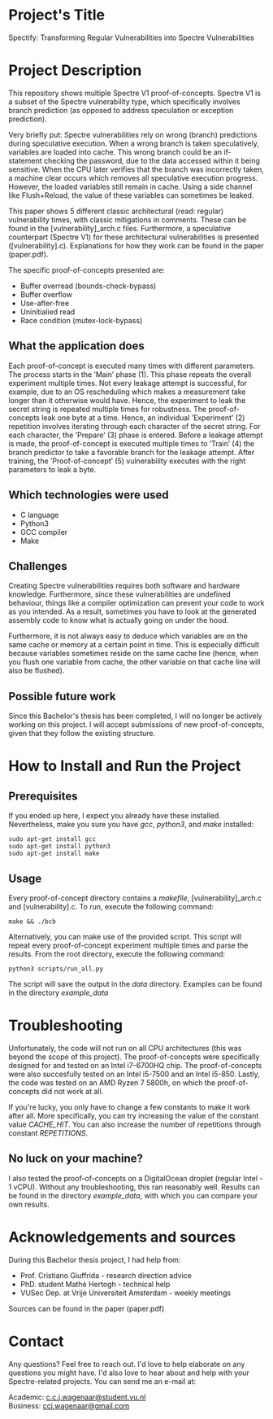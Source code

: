 # Project's Title
Spectify: Transforming Regular Vulnerabilities into Spectre Vulnerabilities

# Project Description
This repository shows multiple Spectre V1 proof-of-concepts. Spectre V1 is a subset of the Spectre vulnerability type, which specifically involves branch prediction (as opposed to address speculation or exception prediction). 

Very briefly put: Spectre vulnerabilities rely on wrong (branch) predictions during speculative execution. When a wrong branch is taken speculatively, variables are loaded into cache. This wrong branch could be an if-statement checking the password, due to the data accessed within it being sensitive. When the CPU later verifies that the branch was incorrectly taken, a machine clear occurs which removes all speculative execution progress. However, the loaded variables still remain in cache. Using a side channel like Flush+Reload, the value of these variables can sometimes be leaked. 

This paper shows 5 different classic architectural (read: regular) vulnerability times, with classic mitigations in comments. These can be found in the [vulnerability]_arch.c files. Furthermore, a speculative counterpart (Spectre V1) for these architectural vulnerabilities is presented ([vulnerability].c). Explanations for how they work can be found in the paper (paper.pdf).

The specific proof-of-concepts presented are:
- Buffer overread (bounds-check-bypass)
- Buffer overflow
- Use-after-free
- Uninitialied read
- Race condition (mutex-lock-bypass)

## What the application does
Each proof-of-concept is executed many times with different parameters.
The process starts in the ’Main’ phase (1). This phase repeats the
overall experiment multiple times. Not every leakage attempt is
successful, for example, due to an OS rescheduling which makes a
measurement take longer than it otherwise would have. Hence, the
experiment to leak the secret string is repeated multiple times for
robustness. The proof-of-concepts leak one byte at a time. Hence,
an individual ’Experiment’ (2) repetition involves iterating through
each character of the secret string. For each character, the ’Prepare’ (3) phase is entered. Before a leakage attempt is made, the
proof-of-concept is executed multiple times to ’Train’ (4) the branch
predictor to take a favorable branch for the leakage attempt. After
training, the ’Proof-of-concept’ (5) vulnerability executes with the
right parameters to leak a byte.

## Which technologies were used
- C language
- Python3
- GCC compiler
- Make

## Challenges
Creating Spectre vulnerabilities requires both software and hardware knowledge. Furthermore, since these vulnerabilities are undefined behaviour, things like a compiler optimization can prevent your code to work as you intended. As a result, sometimes you have to look at the generated assembly code to know what is actually going on under the hood. 

Furthermore, it is not always easy to deduce which variables are on the same cache or memory at a certain point in time. This is especially difficult because variables sometimes reside on the same cache line (hence, when you flush one variable from cache, the other variable on that cache line will also be flushed). 

## Possible future work
Since this Bachelor's thesis has been completed, I will no longer be actively working on this project. I will accept submissions of new proof-of-concepts, given that they follow the existing structure. 

# How to Install and Run the Project




## Prerequisites
If you ended up here, I expect you already have these installed. Nevertheless, make you sure you have _gcc_, _python3_, and _make_ installed:
```
sudo apt-get install gcc
sudo apt-get install python3
sudo apt-get install make
```

## Usage

Every proof-of-concept directory contains a _makefile_, [vulnerability]_arch.c and [vulnerability].c. To run, execute the following command:

```
make && ./bcb
```

Alternatively, you can make use of the provided script. This script will repeat every proof-of-concept experiment multiple times and parse the results. From the root directory, execute the following command:

```
python3 scripts/run_all.py
```

The script will save the output in the _data_ directory. Examples can be found in the directory _example_data_



# Troubleshooting
Unfortunately, the code will not run on all CPU architectures (this was beyond the scope of this project). The proof-of-concepts were specifically designed for and tested on an Intel i7-6700HQ chip. The proof-of-concepts were also succesfully tested on an Intel i5-7500 and an Intel i5-850. Lastly, the code was tested on an AMD Ryzen 7 5800h, on which the proof-of-concepts did not work at all. 

If you're lucky, you only have to change a few constants to make it work after all. More specifically, you can try increasing the value of the constant value _CACHE_HIT_. You can also increase the number of repetitions through constant _REPETITIONS_. 

## No luck on your machine?
I also tested the proof-of-concepts on a DigitalOcean droplet (regular Intel - 1 vCPU). Without any troubleshooting, this ran reasonably well. Results can be found in the directory _example_data_, with which you can compare your own results. 

# Acknowledgements and sources
During this Bachelor thesis project, I had help from:
- Prof. Cristiano Giuffrida - research direction advice
- PhD. student Mathé Hertogh - technical help
- VUSec Dep. at Vrije Universiteit Amsterdam - weekly meetings

Sources can be found in the paper (paper.pdf)

# Contact
Any questions? Feel free to reach out. I'd love to help elaborate on any questions you might have. I'd also love to hear about and help with your Spectre-related projects. You can send me an e-mail at:

Academic: c.c.j.wagenaar@student.vu.nl<br>
Business: ccj.wagenaar@gmail.com


